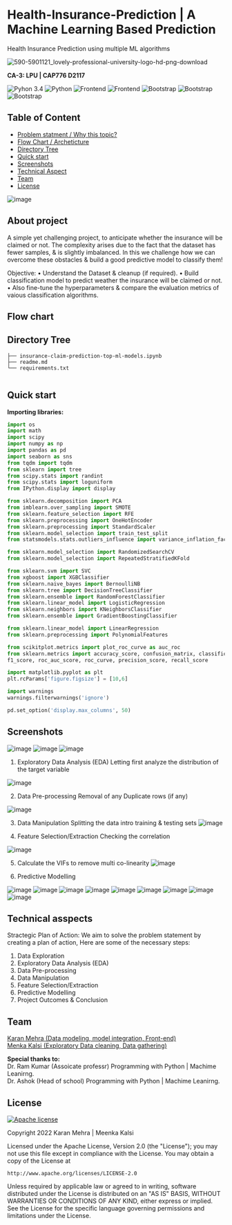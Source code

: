 



# Health-Insurance-Prediction |  A Machine Learning Based Prediction
Health Insurance Prediction using multiple ML algorithms

![590-5901121_lovely-professional-university-logo-hd-png-download](https://user-images.githubusercontent.com/62024355/120755302-6ee99700-c52b-11eb-95b8-075edac041ed.png)


__CA-3: LPU | CAP776 D2117__


![Pyhon 3.4](https://img.shields.io/badge/ide-Jupyter_notebook-blue.svg) ![Python](https://img.shields.io/badge/Language-Python-brightgreen.svg)  ![Frontend](https://img.shields.io/badge/Frontend-Bootstrap-purple.svg)  ![Frontend](https://img.shields.io/badge/Libraries-Streamlit-purple.svg)    ![Bootstrap](https://img.shields.io/badge/BaseEnvironment-AnacondaPrompt-brown.svg)   ![Bootstrap](https://img.shields.io/badge/Deployment-Github-yellow.svg)   ![Bootstrap](https://img.shields.io/badge/Debugging-LocalHost-blue.svg)  


## Table of Content
  * [Problem statment / Why this topic?](#Problem-statment)
  * [Flow Chart / Archeticture](#Flow-chart)
  * [Directory Tree](#directory-tree)
  * [Quick start](#Quick-start)
  * [Screenshots](#screenshots)
  * [Technical Aspect](#technical-aspect)
  * [Team](#team)
  * [License](#license)
  
  
  
![image](https://user-images.githubusercontent.com/62024355/196232532-c5dc622a-37d1-438d-a51f-2452068f096a.png)

  ## About project
A simple yet challenging project, to anticipate whether the insurance will be claimed or not. The complexity arises due to the fact that the dataset has fewer samples, & is slightly imbalanced. In this we challenge how we can overcome these obstacles & build a good predictive model to classify them!

Objective: 
•	Understand the Dataset & cleanup (if required).
•	Build classification model to predict weather the insurance will be claimed or not.
•	Also fine-tune the hyperparameters & compare the evaluation metrics of vaious classification algorithms.


## Flow chart


## Directory Tree
```
├── insurance-claim-prediction-top-ml-models.ipynb
├── readme.md
└── requirements.txt


```


## Quick start
**Importing libraries:** 
```python
import os
import math
import scipy
import numpy as np
import pandas as pd
import seaborn as sns
from tqdm import tqdm
from sklearn import tree
from scipy.stats import randint
from scipy.stats import loguniform
from IPython.display import display

from sklearn.decomposition import PCA
from imblearn.over_sampling import SMOTE
from sklearn.feature_selection import RFE
from sklearn.preprocessing import OneHotEncoder
from sklearn.preprocessing import StandardScaler
from sklearn.model_selection import train_test_split
from statsmodels.stats.outliers_influence import variance_inflation_factor

from sklearn.model_selection import RandomizedSearchCV
from sklearn.model_selection import RepeatedStratifiedKFold

from sklearn.svm import SVC
from xgboost import XGBClassifier
from sklearn.naive_bayes import BernoulliNB
from sklearn.tree import DecisionTreeClassifier
from sklearn.ensemble import RandomForestClassifier
from sklearn.linear_model import LogisticRegression
from sklearn.neighbors import KNeighborsClassifier
from sklearn.ensemble import GradientBoostingClassifier

from sklearn.linear_model import LinearRegression
from sklearn.preprocessing import PolynomialFeatures

from scikitplot.metrics import plot_roc_curve as auc_roc
from sklearn.metrics import accuracy_score, confusion_matrix, classification_report, \
f1_score, roc_auc_score, roc_curve, precision_score, recall_score

import matplotlib.pyplot as plt
plt.rcParams['figure.figsize'] = [10,6]

import warnings 
warnings.filterwarnings('ignore')

pd.set_option('display.max_columns', 50)

```

## Screenshots
![image](https://user-images.githubusercontent.com/62024355/196595872-a0efc345-a7c0-44b2-974a-2ce0bed6c8be.png)
![image](https://user-images.githubusercontent.com/62024355/196595920-2073e25b-485c-4934-8404-50f0ced76a6a.png)
![image](https://user-images.githubusercontent.com/62024355/196595966-1ee03f6a-4d12-44fd-a7f2-22f177544b49.png)


1.	Exploratory Data Analysis (EDA)
                Letting first analyze the distribution of the target variable
 
![image](https://user-images.githubusercontent.com/62024355/196596644-6b36bf65-211d-40ea-a106-eff806888093.png)

2.	Data Pre-processing 
Removal of any Duplicate rows (if any)
 
![image](https://user-images.githubusercontent.com/62024355/196596667-680804d8-6025-4378-a1a4-2f4860aca101.png)

3.	Data Manipulation
                 Splitting the data intro training & testing sets
![image](https://user-images.githubusercontent.com/62024355/196596680-929c0811-1cc2-42eb-a510-79e447514090.png)

 
4.	Feature Selection/Extraction
Checking the correlation
 
![image](https://user-images.githubusercontent.com/62024355/196596699-1beae18e-4227-4aa7-8d9c-1c4e8fd37e34.png)

5.	Calculate the VIFs to remove multi co-linearity
![image](https://user-images.githubusercontent.com/62024355/196596732-177596a1-80e8-4497-bccb-65209feb4095.png)

 
6.	Predictive Modelling
 
![image](https://user-images.githubusercontent.com/62024355/196596769-bc28c0b3-90b0-4e72-9ebe-a593051ff7cb.png)
![image](https://user-images.githubusercontent.com/62024355/196596790-d054011b-d567-4163-9730-b73c7678ed0e.png)
![image](https://user-images.githubusercontent.com/62024355/196596806-6d32d854-9ce8-4e01-b3db-85a93addb9a7.png)
![image](https://user-images.githubusercontent.com/62024355/196596817-5bce0e62-1d1c-45e5-b1ff-b5707297b68e.png)
![image](https://user-images.githubusercontent.com/62024355/196596831-42f13a92-bbf7-47c0-8dee-caed6f10dd72.png)
![image](https://user-images.githubusercontent.com/62024355/196596846-5327527c-2551-476e-b2dd-f80125aeae10.png)
![image](https://user-images.githubusercontent.com/62024355/196596860-8254dfc8-e3dc-4f0b-90ba-6211b145aa18.png)
![image](https://user-images.githubusercontent.com/62024355/196596881-2520ba77-497c-45c7-8bbe-35bdbbec650c.png)
![image](https://user-images.githubusercontent.com/62024355/196596893-a15c9497-035a-4442-b76e-9ffe73cd4817.png)

 

## Technical asspects
Stractegic Plan of Action:
We aim to solve the problem statement by creating a plan of action, Here are some of the necessary steps:
1.	Data Exploration
2.	Exploratory Data Analysis (EDA)
3.	Data Pre-processing
4.	Data Manipulation
5.	Feature Selection/Extraction
6.	Predictive Modelling
7.	Project Outcomes & Conclusion


## Team
[Karan Mehra (Data modeling, model integration, Front-end)](https://karanmehra7107.github.io/My-Portfolio/index.html) 
<br> [Menka Kalsi (Exploratory Data cleaning, Data gathering)](#) 


__Special thanks to:__ 
<br> Dr. Ram Kumar (Assoicate professr)  Programming with Python | Machime Leanirng. <br>
Dr. Ashok (Head of school) Programming with Python | Machime Leanirng.

## License
[![Apache license](https://img.shields.io/badge/license-apache-blue?style=for-the-badge&logo=appveyor)](http://www.apache.org/licenses/LICENSE-2.0e)

Copyright 2022 Karan Mehra | Meenka Kalsi

Licensed under the Apache License, Version 2.0 (the "License");
you may not use this file except in compliance with the License.
You may obtain a copy of the License at

    http://www.apache.org/licenses/LICENSE-2.0

Unless required by applicable law or agreed to in writing, software
distributed under the License is distributed on an "AS IS" BASIS,
WITHOUT WARRANTIES OR CONDITIONS OF ANY KIND, either express or implied.
See the License for the specific language governing permissions and
limitations under the License.
